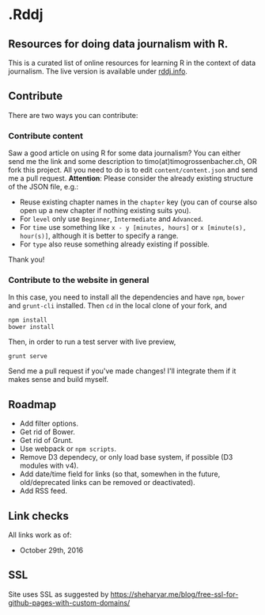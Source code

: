# .Rddj
## Resources for doing data journalism with R. 

This is a curated list of online resources for learning R in the context of data journalism. The live version is available under [rddj.info](http://rddj.info).

## Contribute

There are two ways you can contribute: 

### Contribute content

Saw a good article on using R for some data journalism? You can either send me the link and some description to timo(at)timogrossenbacher.ch, OR fork this project. All you need to do is to edit `content/content.json` and send me a pull request. **Attention**: Please consider the already existing structure of the JSON file, e.g.:

* Reuse existing chapter names in the `chapter` key (you can of course also open up a new chapter if nothing existing suits you).
* For `level` only use `Beginner`, `Intermediate` and `Advanced`.
* For `time` use something like `x - y [minutes, hours]` or `x [minute(s), hour(s)]`, although it is better to specify a range. 
* For `type` also reuse something already existing if possible.

Thank you! 

### Contribute to the website in general

In this case, you need to install all the dependencies and have `npm`, `bower` and `grunt-cli` installed. 
Then `cd` in the local clone of your fork, and 
```
npm install
bower install
```

Then, in order to run a test server with live preview,
```
grunt serve
```

Send me a pull request if you've made changes! I'll integrate them if it makes sense and build myself. 

## Roadmap

* Add filter options.
* Get rid of Bower.
* Get rid of Grunt.
* Use webpack or `npm scripts`.
* Remove D3 dependecy, or only load base system, if possible (D3 modules with v4).
* Add date/time field for links (so that, somewhen in the future, old/deprecated links can be removed or deactivated). 
* Add RSS feed.

## Link checks

All links work as of:

* October 29th, 2016

## SSL

Site uses SSL as suggested by https://sheharyar.me/blog/free-ssl-for-github-pages-with-custom-domains/
